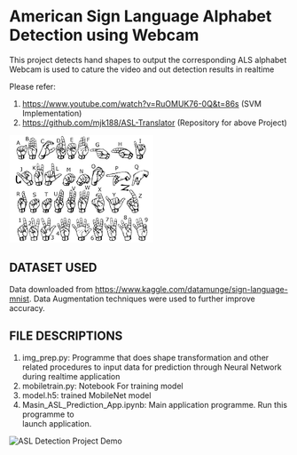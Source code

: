 # American Sign Language Alphabet Detection using Webcam 

This project detects hand shapes to output the corresponding ALS alphabet
Webcam is used to cature the video and out detection results in realtime

Please refer: 
1)  https://www.youtube.com/watch?v=RuOMUK76-0Q&t=86s (SVM Implementation)
2)  https://github.com/mjk188/ASL-Translator (Repository for above Project)

![American Sign Language Chart](ASL.png)


## DATASET USED

Data downloaded from https://www.kaggle.com/datamunge/sign-language-mnist. Data Augmentation techniques were used to further improve accuracy. 

## FILE DESCRIPTIONS

1. img_prep.py: Programme that does shape transformation and other related procedures  to                  input data for prediction through Neural Network during realtime                           application
2. mobiletrain.py: Notebook For training model
3. model.h5: trained MobileNet model
4. Masin_ASL_Prediction_App.ipynb: Main application programme. Run this programme to    
                                   launch application.

![ASL Detection Project Demo](demo.gif)

